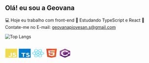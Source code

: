 ## Olá! eu sou a Geovana

💻 Hoje eu trabalho com front-end
📖 Estudando TypeScript e React
📧 Contate-me no E-mail: geovanapiovesan.s@gmail.com

![Top Langs](https://github-readme-stats.vercel.app/api/top-langs/?username=GeovanaPiovesan&layout=donut&hide=C++,GLSL&theme=radical)



<div style="display: inline_block"><br>
  <img align="center" alt="Geovana-Js" height="30" width="40" src="https://raw.githubusercontent.com/devicons/devicon/master/icons/javascript/javascript-plain.svg">
  <img align="center" alt="Geovana-Ts" height="30" width="40" src="https://raw.githubusercontent.com/devicons/devicon/master/icons/typescript/typescript-plain.svg">
  <img align="center" alt="Geovana-React" height="30" width="40" src="https://raw.githubusercontent.com/devicons/devicon/master/icons/react/react-original.svg">
  <img align="center" alt="Geovana-HTML" height="30" width="40" src="https://raw.githubusercontent.com/devicons/devicon/master/icons/html5/html5-original.svg">
  <img align="center" alt="Geovana-CSS" height="30" width="40" 
  <img align="center" alt="Geovana-Csharp" height="30" width="40" src="https://raw.githubusercontent.com/devicons/devicon/master/icons/csharp/csharp-original.svg">
</div>


